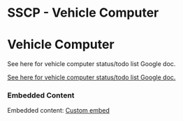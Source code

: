 # SSCP - Vehicle Computer

# Vehicle Computer

See here for vehicle computer status/todo list Google doc.

[See here for vehicle computer status/todo list Google doc.](https://docs.google.com/document/d/1bv7cbKcKm6oQlUJLgcpVTqHjK-J-EWdHSwPZqTqetxI/edit?ts=57f3f75c)

### Embedded Content

Embedded content: [Custom embed]()

<iframe width="100%" height="400" src="" frameborder="0"></iframe>

